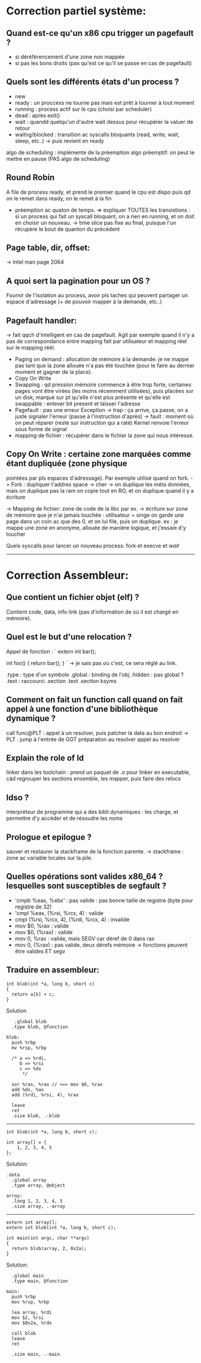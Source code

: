 # Correction partiel système:

## Quand est-ce qu'un x86 cpu trigger un pagefault ?
- si déréférencement d'une zone non mappée
- si pas les bons droits
(pas qu'est ce qu'il se passe en cas de pagefault)

## Quels sont les différents états d'un process ?
- new
- ready : un proccess ne tourne pas mais est prêt à tourner à tout moment
- running : process actif sur le cpu (choisi par scheduler)
- dead : après exit()
- wait : quandd quelqu'un d'autre wait dessus pour récupérer la valuer de retour
- waitng/blocked : transition ac syscalls bloquants (read, write, wait, sleep, etc..)
  -> puis revient en ready

algo de scheduling : implémente de la préemption
algo préemptif: on peut le mettre en pause (PAS algo de scheduling)

## Round Robin
A file de process ready, et prend le premier quand le cpu est dispo
puis qd on le remet dans ready, on le remet à la fin
+ préemption ac quaton de temps.
=> expliquer TOUTES les transistions :
   si un process qui fait un syscall bloquant, on a rien en running, et on doit
   en choisir un nouveau.
   -> time slice pas fixe au final, puisque l'un récupère le bout de quanton du précédent

## Page table, dir, offset:
-> Intel man page 2064

## A quoi sert la pagination pour un OS ?
Fournir de l'isolation au process, avoir pls taches qui peuvent partager un espace
d'adressage (+ de pouvoir mapper à la demande, etc..)

## Pagefault handler:
-> fait qqch d'intelligent en cas de pagefault.
Agit par exemple quand il n'y a pas de correspondance entre mapping fait par utilisateur
et mapping réel sur le mapping réél.
- Paging on demand : allocation de mémoire à la demande: je ne mappe pas tant que la zone
allouée n'a pas été touchée (pour le faire au dernier moment et gagner de la place).
- Copy On Write
- Swapping : qd pression mémoire commence à être trop forte, certaines pages vont être virées
(les moins récemment utilisées), puis placées sur un disk, marqué sur pt qu'elle n'est plus présente
et qu'elle est swappable : enlever bit present et laisser l'adresse
- Pagefault : pas une erreur
  Exception
  -> trap : ça arrive, ça passe, on a juste signaler l'erreur (passe à l'instruction d'après)
  -> fault : moment où on peut réparer (reste sur instruction qui a raté)
  Kernel renvoie l'erreur sous forme de signal
- mapping de fichier : récupérer dans le fichier la zone qui nous intéresse.

## Copy On Write : certaine zone marquées comme étant dupliquée (zone physique
pointées par pls espaces d'adressage). Par exemple utilisé quand on fork.
-> Fork : dupliquer l'addres space -> cher
     -> on duplique les méta données, mais on duplique pas la ram
     on copie tout en RO, et on duplique quand il y a écriture

-> Mapping de fichier: zone de code de la libc par ex.
-> écriture sur zone de mémoire que je n'ai jamais touchée : utilisateur = singe
on garde une page dans un coin ac que des 0, et on lui file, puis on duplique.
ex : je mappe une zone en anonyme, allouée de manière logique, et j'essaie d'y toucher

Quels syscalls pour lancer un nouveau process:
fork et execve et *wait*


************************************************************************************************

# Correction Assembleur:

## Que contient un fichier objet (elf) ?
Contient code, data, info link (pas d'information de où il est chargé en mémoire).

## Quel est le but d'une relocation ?
Appel de fonction :
`
extern int bar();

int foo()
{
  return bar();
}
`
-> je sais pas où c'est, ce sera réglé au link.


.type : type d'un symbole
.global : binding de l'obj
.hidden : pas global ?
.text : raccourci .section .text
.section ksyms


## Comment on fait un function call quand on fait appel à une fonction d'une bibliothèque dynamique ?
call func@PLT : appel à un resolver, puis patcher la data au bon endroit
 -> PLT : jump à l'entrée de GOT
          préparation au resolver
          appel au resolver

## Explain the role of ld
linker dans les toolchain : prend un paquet de .o pour linker en executable, càd regrouper
les sections ensemble, les mapper, puis faire des relocs

## ldso ?
interpréteur de programme qui a des bibli dynamiques : les charge,
et permettre d'y accéder et de résoudre les noms

## Prologue et epilogue ?
sauver et restaurer la stackframe de la fonction parente.
-> stackframe : zone ac variable locales sur la pile.

## Quelles opérations sont valides x86_64 ? lesquelles sont susceptibles de segfault ?
- 'cmpb %eax, %ebx' : pas valide : pas bonne taille de registre (byte pour registre de 32)
- 'cmpl %eax, (%rsi, %rcx, 4) : valide
- cmpl (%rsi, %rcx, 4), (%rdi, %rcx, 4) : invalide
- mov $0, %rax : valide
- mov $0, (%rax) : valide
- mov 0, %rax : valide, mais SEGV car déref de 0 dans rax
- mov 0, (%rax) : pas valide, deux dérefs mémoire
-> fonctions peuvent être valides ET segv

## Traduire en assembleur:

    int blob(int *a, long b, short c)
    {
      return a[b] + c;
    }


Solution

       .global blob
      .type blob, @function

    blob:
      push %rbp
      mv %rsp, %rbp

      /* a => %rdi,
         b => %rsi
         c => %dx
          */

      xor %rax, %rax // <=> mov $0, %rax
      add %dx, %ax
      add (%rdi, %rsi, 4), %rax

      leave
      ret
      .size blob, .-blob

************************

    int blob(int *a, long b, short c);

    int array[] = {
        1, 2, 3, 4, 5
    };


Solution:

    .data
      .global array
      .type array, @object

    array:
      .long 1, 2, 3, 4, 5
      .size array, .-array

************************

    extern int array[];
    extern int blob(int *a, long b, short c);

    int main(int argc, char **argv)
    {
      return blob(array, 2, 0x2a);
    }


Solution:

      .global main
      .type main, @function

    main:
      push %rbp
      mov %rsp, %rbp

      lea array, %rdi
      mov $2, %rsi
      mov $0x2a, %rdx

      call blob
      leave
      ret

      .size main, .-main
